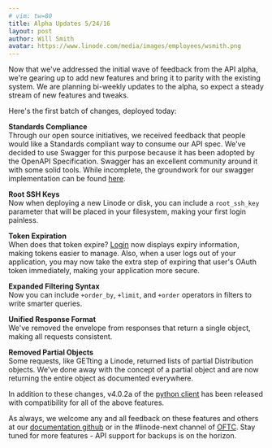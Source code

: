 ```yaml
---
# vim: tw=80
title: Alpha Updates 5/24/16
layout: post
author: Will Smith
avatar: https://www.linode.com/media/images/employees/wsmith.png
---
```


Now that we've addressed the initial wave of feedback from the API alpha, we're
gearing up to add new features and bring it to parity with the existing system.
We are planning bi-weekly updates to the alpha, so expect a steady stream of
new features and tweaks.

Here's the first batch of changes, deployed today:

**Standards Compliance**<br/>
Through our open source initiatives, we received feedback that people would 
like a Standards compliant way to consume our API spec. We've decided to use
Swagger for this purpose because it has been adopted by the OpenAPI Specification.
Swagger has an excellent community around it with some
solid tools. While incomplete, the groundwork for our swagger implementation 
can be found [here](http://api.alpha.linode.com/v4/swagger.json).

**Root SSH Keys** <br/>
Now when deploying a new Linode or disk, you can
include a `root_ssh_key` parameter that will be placed in your filesystem, making
your first login painless.

**Token Expiration** <br/>
When does that token expire? [Login](https://login.alpha.linode.com) now displays
expiry information, making tokens easier to manage. Also, when a user logs out of
your application, you may now take the extra step of expiring that user's OAuth
token immediately, making your application more secure.

**Expanded Filtering Syntax** <br/>
Now you can include `+order_by`, `+limit`, and
`+order` operators in filters to write smarter queries.

**Unified Response Format** <br/>
We've removed the envelope from responses that return
a single object, making all requests consistent.

**Removed Partial Objects** <br/>
Some requests, like GETting a Linode, returned lists
of partial Distribution objects. We've done away with the concept of a partial
object and are now returning the entire object as documented everywhere.
 
In addition to these changes, v4.0.2a of the
[python client](https://github.com/linode/python-linode-api) has been released
with compatibility for all of the above features.

As always, we welcome any and all feedback on these features and others at our
[documentation github](https://github.com/linode/developers) or in the
#linode-next channel of [OFTC](https://webchat.oftc.net/?channels=linode-next&uio=d4).
Stay tuned for more features - API support for backups is on the horizon.
